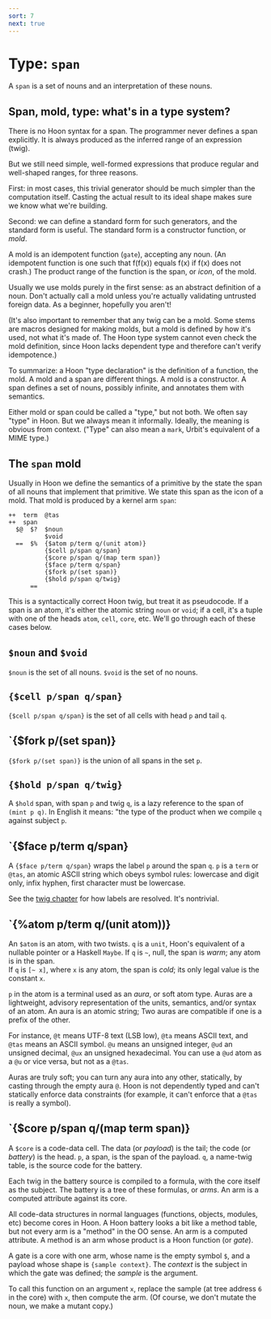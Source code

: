 ```yaml
---
sort: 7
next: true
---
```


# Type: `span`

A `span` is a set of nouns and an interpretation of these nouns.

## Span, mold, type: what's in a type system?

There is no Hoon syntax for a span.  The programmer never defines
a span explicitly.  It is always produced as the inferred range
of an expression (twig).

But we still need simple, well-formed expressions that produce
regular and well-shaped ranges, for three reasons.

First: in most cases, this trivial generator should be much
simpler than the computation itself.  Casting the actual result
to its ideal shape makes sure we know what we're building.

Second: we can define a standard form for such generators, and
the standard form is useful.  The standard form is a constructor
function, or *mold*.

A mold is an idempotent function (`gate`), accepting any noun.
(An idempotent function is one such that f(f(x)) equals f(x) if
f(x) does not crash.)  The product range of the function is the
span, or *icon*, of the mold.

Usually we use molds purely in the first sense: as an abstract
definition of a noun.  Don't actually call a mold unless you're
actually validating untrusted foreign data.  As a beginner,
hopefully you aren't!

(It's also important to remember that any twig can be a mold.
Some stems are macros designed for making molds, but a mold is
defined by how it's used, not what it's made of.  The Hoon type
system cannot even check the mold definition, since Hoon lacks
dependent type and therefore can't verify idempotence.)

To summarize: a Hoon "type declaration" is the definition of a
function, the mold.  A mold and a span are different things.  A
mold is a constructor.  A span defines a set of nouns, possibly
infinite, and annotates them with semantics.

Either mold or span could be called a "type," but not both.  We
often say "type" in Hoon.  But we always mean it informally.
Ideally, the meaning is obvious from context.  ("Type" can also
mean a `mark`, Urbit's equivalent of a MIME type.)

## The `span` mold

Usually in Hoon we define the semantics of a primitive by the
state the span of all nouns that implement that primitive.  We
state this span as the icon of a mold.  That mold is produced by
a kernel arm `span`:

```
++  term  @tas
++  span
  $@  $?  $noun
          $void
  ==  $%  {$atom p/term q/(unit atom)}
          {$cell p/span q/span}
          {$core p/span q/(map term span)}
          {$face p/term q/span}
          {$fork p/(set span)}
          {$hold p/span q/twig}
      ==
```

This is a syntactically correct Hoon twig, but treat it as
pseudocode.  If a span is an atom, it's either the atomic string
`noun` or `void`; if a cell, it's a tuple with one of the heads
`atom`, `cell`, `core`, etc.  We'll go through each of these
cases below.

## `$noun` and `$void`

`$noun` is the set of all nouns.  `$void` is the set of no nouns.

## `{$cell p/span q/span}`

`{$cell p/span q/span}` is the set of all cells with head `p` and
tail `q`.

## `{$fork p/(set span)}

`{$fork p/(set span)}` is the union of all spans in the set `p`.

## `{$hold p/span q/twig}`

A `$hold` span, with span `p` and twig `q`, is a lazy reference
to the span of `(mint p q)`.  In English it means: "the type of
the product when we compile `q` against subject `p`.

## `{$face p/term q/span}

A `{$face p/term q/span}` wraps the label `p` around the span
`q`.  `p` is a `term` or `@tas`, an atomic ASCII string which
obeys symbol rules: lowercase and digit only, infix hyphen,
first character must be lowercase.

See the [twig chapter](twig) for how labels are resolved.  It's
nontrivial.

## `{%atom p/term q/(unit atom))}

An `$atom` is an atom, with two twists.  `q` is a `unit`, Hoon's
equivalent of a nullable pointer or a Haskell `Maybe`.  If `q`
is `~`, null, the span is *warm*; any atom is in the span.  
If `q` is `[~ x]`, where `x` is any atom, the span is *cold*;
its only legal value is the constant `x`.

`p` in the atom is a terminal used as an *aura*, or soft atom
type.  Auras are a lightweight, advisory representation of the
units, semantics, and/or syntax of an atom.  An aura is an atomic
string; Two auras are compatible if one is a prefix of the other.

For instance, `@t` means UTF-8 text (LSB low), `@ta` means ASCII
text, and `@tas` means an ASCII symbol.  `@u` means an unsigned
integer, `@ud` an unsigned decimal, `@ux` an unsigned
hexadecimal.  You can use a `@ud` atom as a `@u` or vice versa,
but not as a `@tas`.

Auras are truly soft; you can turn any aura into any other,
statically, by casting through the empty aura `@`.  Hoon is not
dependently typed and can't statically enforce data constraints
(for example, it can't enforce that a `@tas` is really a symbol).

## `{$core p/span q/(map term span)}

A `$core` is a code-data cell.  The data (or *payload*) is the
tail; the code (or *battery*) is the head.  `p`, a span, is the
span of the payload.  `q`, a name-twig table, is the source code
for the battery.

Each twig in the battery source is compiled to a formula, with
the core itself as the subject.  The battery is a tree of these
formulas, or *arms*.  An arm is a computed attribute against its
core.

All code-data structures in normal languages (functions, objects,
modules, etc) become cores in Hoon.  A Hoon battery looks a bit
like a method table, but not every arm is a "method" in the OO
sense.  An arm is a computed attribute.  A method is an arm whose
product is a Hoon function (or *gate*).

A gate is a core with one arm, whose name is the empty symbol
`$`, and a payload whose shape is `{sample context}`.  The
*context* is the subject in which the gate was defined; the
*sample* is the argument.

To call this function on an argument `x`, replace the sample (at
tree address `6` in the core) with `x`, then compute the arm.
(Of course, we don't mutate the noun, we make a mutant copy.)

